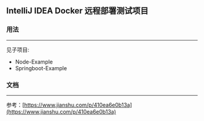 ## IntelliJ IDEA Docker 远程部署测试项目

### 用法
***

见子项目:

* Node-Example
* Springboot-Example   

### 文档
***

参考：[https://www.jianshu.com/p/410ea6e0b13a](https://www.jianshu.com/p/410ea6e0b13a)